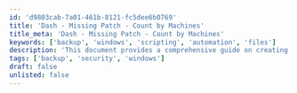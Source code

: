 ```yaml
---
id: 'd9803cab-7a01-461b-8121-fc5dee6b0769'
title: 'Dash - Missing Patch - Count by Machines'
title_meta: 'Dash - Missing Patch - Count by Machines'
keywords: ['backup', 'windows', 'scripting', 'automation', 'files']
description: 'This document provides a comprehensive guide on creating an automated backup script for Windows systems. It covers the necessary steps to set up the script, schedule backups, and ensure data integrity. This guide is ideal for users looking to streamline their backup processes and enhance data security.'
tags: ['backup', 'security', 'windows']
draft: false
unlisted: false
---
```




